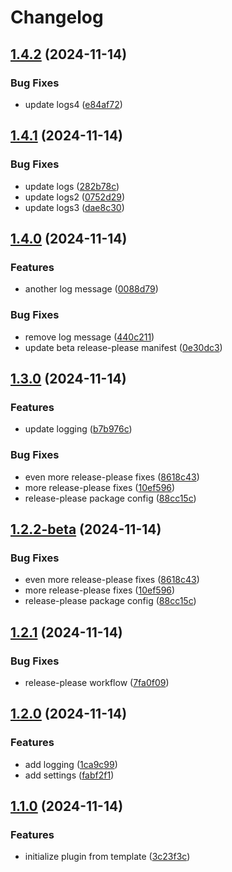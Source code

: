 # Changelog

## [1.4.2](https://github.com/baodrate/obsidian-timestampy/compare/1.4.1...1.4.2) (2024-11-14)


### Bug Fixes

* update logs4 ([e84af72](https://github.com/baodrate/obsidian-timestampy/commit/e84af720284390d30e9b3e0616b8f5abdcb27088))

## [1.4.1](https://github.com/baodrate/obsidian-timestampy/compare/1.4.0...1.4.1) (2024-11-14)


### Bug Fixes

* update logs ([282b78c](https://github.com/baodrate/obsidian-timestampy/commit/282b78ca61c2cf354e1f7e71bcea0a58b8c6301a))
* update logs2 ([0752d29](https://github.com/baodrate/obsidian-timestampy/commit/0752d29818776f2ae9cdd65bf7ad9a45d311f4d2))
* update logs3 ([dae8c30](https://github.com/baodrate/obsidian-timestampy/commit/dae8c3037b9a0abae202185fdbbea8ac48d8c3fb))

## [1.4.0](https://github.com/baodrate/obsidian-timestampy/compare/1.3.0...1.4.0) (2024-11-14)


### Features

* another log message ([0088d79](https://github.com/baodrate/obsidian-timestampy/commit/0088d794c2dbfd2fe713023f557fde877db497b6))


### Bug Fixes

* remove log message ([440c211](https://github.com/baodrate/obsidian-timestampy/commit/440c2117b2603fbf2580f2dafa7e4fad65a7a007))
* update beta release-please manifest ([0e30dc3](https://github.com/baodrate/obsidian-timestampy/commit/0e30dc3c86f861dbf22f6cf8704c8ba669ddf4e6))

## [1.3.0](https://github.com/baodrate/obsidian-timestampy/compare/1.2.1...1.3.0) (2024-11-14)


### Features

* update logging ([b7b976c](https://github.com/baodrate/obsidian-timestampy/commit/b7b976c680b52baa231cf9c67f21c3e5068b2635))


### Bug Fixes

* even more release-please fixes ([8618c43](https://github.com/baodrate/obsidian-timestampy/commit/8618c43432904bad025bdbf46a14b33bb4c1fc7b))
* more release-please fixes ([10ef596](https://github.com/baodrate/obsidian-timestampy/commit/10ef5963b983499ef9369d406cfe24c80cdbd796))
* release-please package config ([88cc15c](https://github.com/baodrate/obsidian-timestampy/commit/88cc15cab7aa103a38eda0007acfd18f6740a61f))

## [1.2.2-beta](https://github.com/baodrate/obsidian-timestampy/compare/1.2.1...1.2.2-beta) (2024-11-14)


### Bug Fixes

* even more release-please fixes ([8618c43](https://github.com/baodrate/obsidian-timestampy/commit/8618c43432904bad025bdbf46a14b33bb4c1fc7b))
* more release-please fixes ([10ef596](https://github.com/baodrate/obsidian-timestampy/commit/10ef5963b983499ef9369d406cfe24c80cdbd796))
* release-please package config ([88cc15c](https://github.com/baodrate/obsidian-timestampy/commit/88cc15cab7aa103a38eda0007acfd18f6740a61f))

## [1.2.1](https://github.com/baodrate/obsidian-timestampy/compare/1.2.0...1.2.1) (2024-11-14)


### Bug Fixes

* release-please workflow ([7fa0f09](https://github.com/baodrate/obsidian-timestampy/commit/7fa0f09ccf0bc565375f4b11036d4aed20c55ad2))

## [1.2.0](https://github.com/baodrate/obsidian-timestampy/compare/1.1.0...1.2.0) (2024-11-14)


### Features

* add logging ([1ca9c99](https://github.com/baodrate/obsidian-timestampy/commit/1ca9c999465a1adf95d4c5343fa85ccfd92536ef))
* add settings ([fabf2f1](https://github.com/baodrate/obsidian-timestampy/commit/fabf2f1adf4153326904de8f8ec26ea8bb2a3070))

## [1.1.0](https://github.com/baodrate/obsidian-timestampy/compare/v1.0.0...1.1.0) (2024-11-14)


### Features

* initialize plugin from template ([3c23f3c](https://github.com/baodrate/obsidian-timestampy/commit/3c23f3c92197a16856568f37864fbc7e634ef6e7))
